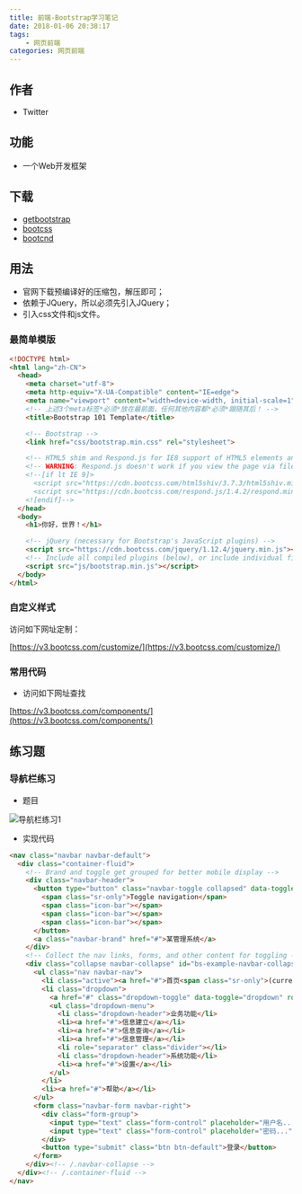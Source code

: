 ```yaml
---
title: 前端-Bootstrap学习笔记
date: 2018-01-06 20:38:17
tags:
	- 网页前端
categories: 网页前端
---
```


## 作者

- Twitter

## 功能

-  一个Web开发框架

## 下载

- [getbootstrap](http://getbootstrap.com/)
- [bootcss](http://www.bootcss.com/)
- [bootcnd](http://www.bootcdn.cn/)

<!-- more -->

## 用法

- 官网下载预编译好的压缩包，解压即可；
- 依赖于JQuery，所以必须先引入JQuery；
- 引入css文件和js文件。

### 最简单模版

```html
<!DOCTYPE html>
<html lang="zh-CN">
  <head>
    <meta charset="utf-8">
    <meta http-equiv="X-UA-Compatible" content="IE=edge">
    <meta name="viewport" content="width=device-width, initial-scale=1">
    <!-- 上述3个meta标签*必须*放在最前面，任何其他内容都*必须*跟随其后！ -->
    <title>Bootstrap 101 Template</title>

    <!-- Bootstrap -->
    <link href="css/bootstrap.min.css" rel="stylesheet">

    <!-- HTML5 shim and Respond.js for IE8 support of HTML5 elements and media queries -->
    <!-- WARNING: Respond.js doesn't work if you view the page via file:// -->
    <!--[if lt IE 9]>
      <script src="https://cdn.bootcss.com/html5shiv/3.7.3/html5shiv.min.js"></script>
      <script src="https://cdn.bootcss.com/respond.js/1.4.2/respond.min.js"></script>
    <![endif]-->
  </head>
  <body>
    <h1>你好，世界！</h1>

    <!-- jQuery (necessary for Bootstrap's JavaScript plugins) -->
    <script src="https://cdn.bootcss.com/jquery/1.12.4/jquery.min.js"></script>
    <!-- Include all compiled plugins (below), or include individual files as needed -->
    <script src="js/bootstrap.min.js"></script>
  </body>
</html>
```

### 自定义样式

访问如下网址定制：

[https://v3.bootcss.com/customize/](https://v3.bootcss.com/customize/)

### 常用代码

- 访问如下网址查找

[https://v3.bootcss.com/components/](https://v3.bootcss.com/components/)

## 练习题

### 导航栏练习

- 题目

![导航栏练习1](http://img.mukewang.com/5412aa420001eedc08180368.jpg)

- 实现代码

```html
<nav class="navbar navbar-default">
  <div class="container-fluid">
    <!-- Brand and toggle get grouped for better mobile display -->
    <div class="navbar-header">
      <button type="button" class="navbar-toggle collapsed" data-toggle="collapse" data-target="#bs-example-navbar-collapse-1" aria-expanded="false">
        <span class="sr-only">Toggle navigation</span>
        <span class="icon-bar"></span>
        <span class="icon-bar"></span>
        <span class="icon-bar"></span>
      </button>
      <a class="navbar-brand" href="#">某管理系统</a>
    </div>
    <!-- Collect the nav links, forms, and other content for toggling -->
    <div class="collapse navbar-collapse" id="bs-example-navbar-collapse-1">
      <ul class="nav navbar-nav">
        <li class="active"><a href="#">首页<span class="sr-only">(current)</span></a></li>
        <li class="dropdown">
          <a href="#" class="dropdown-toggle" data-toggle="dropdown" role="button" aria-haspopup="true" aria-expanded="false">功能<span class="caret"></span></a>
          <ul class="dropdown-menu">
            <li class="dropdown-header">业务功能</li>
            <li><a href="#">信息建立</a></li>
            <li><a href="#">信息查询</a></li>
            <li><a href="#">信息管理</a></li>
            <li role="separator" class="divider"></li>
            <li class="dropdown-header">系统功能</li>
            <li><a href="#">设置</a></li>
          </ul>
        </li>
        <li><a href="#">帮助</a></li>
      </ul>
      <form class="navbar-form navbar-right">
        <div class="form-group">
          <input type="text" class="form-control" placeholder="用户名...">
          <input type="text" class="form-control" placeholder="密码...">
        </div>
        <button type="submit" class="btn btn-default">登录</button>
      </form>
    </div><!-- /.navbar-collapse -->
  </div><!-- /.container-fluid -->
</nav>
```







